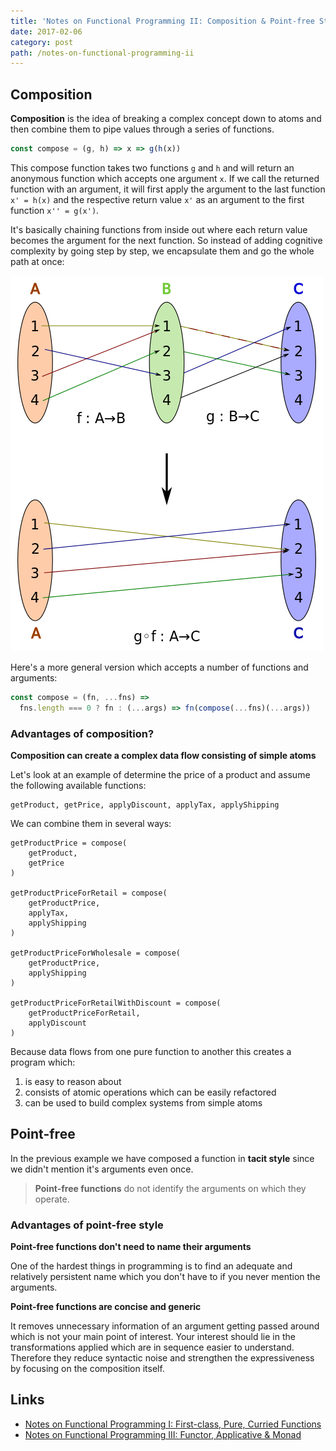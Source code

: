 ```yaml
---
title: 'Notes on Functional Programming II: Composition & Point-free Style'
date: 2017-02-06
category: post
path: /notes-on-functional-programming-ii
---
```


## Composition

**Composition** is the idea of breaking a complex concept down to atoms and then combine them to pipe values through a series of functions.

```js
const compose = (g, h) => x => g(h(x))
```

This compose function takes two functions `g` and `h` and will return an anonymous function which accepts one argument `x`. If we call the returned function with an argument, it will first apply the argument to the last function `x' = h(x)` and the respective return value `x'` as an argument to the first function `x'' = g(x')`.

It's basically chaining functions from inside out where each return value becomes the argument for the next function. So instead of adding cognitive complexity by going step by step, we encapsulate them and go the whole path at once:

![Functional Composition Paths](composition.png)

Here's a more general version which accepts a number of functions and arguments:

```js
const compose = (fn, ...fns) =>
  fns.length === 0 ? fn : (...args) => fn(compose(...fns)(...args))
```

### Advantages of composition?

**Composition can create a complex data flow consisting of simple atoms**

Let's look at an example of determine the price of a product and assume the following available functions:

```
getProduct, getPrice, applyDiscount, applyTax, applyShipping
```

We can combine them in several ways:

```
getProductPrice = compose(
    getProduct,
    getPrice
)

getProductPriceForRetail = compose(
    getProductPrice,
    applyTax,
    applyShipping
)

getProductPriceForWholesale = compose(
    getProductPrice,
    applyShipping
)

getProductPriceForRetailWithDiscount = compose(
    getProductPriceForRetail,
    applyDiscount
)
```

Because data flows from one pure function to another this creates a program which:

1. is easy to reason about
2. consists of atomic operations which can be easily refactored
3. can be used to build complex systems from simple atoms

## Point-free

In the previous example we have composed a function in **tacit style** since we didn't mention it's arguments even once.

> **Point-free functions** do not identify the arguments on which they operate.

### Advantages of point-free style

**Point-free functions don't need to name their arguments**

One of the hardest things in programming is to find an adequate and relatively persistent name which you don't have to if you never mention the arguments.

**Point-free functions are concise and generic**

It removes unnecessary information of an argument getting passed around which is not your main point of interest. Your interest should lie in the transformations applied which are in sequence easier to understand. Therefore they reduce syntactic noise and strengthen the expressiveness by focusing on the composition itself.

## Links

- [Notes on Functional Programming I: First-class, Pure, Curried Functions](/notes-on-functional-programming-i)
- [Notes on Functional Programming III: Functor, Applicative & Monad](/notes-on-functional-programming-iii)
